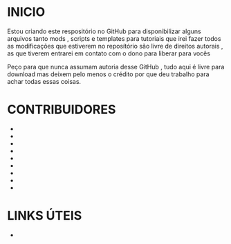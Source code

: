 # INICIO
Estou criando este respositório no GitHub para disponibilizar alguns arquivos tanto mods , scripts e templates para tutoriais que irei fazer
todos as modificações que estiverem no reposítório são livre de direitos autorais , as que tiverem entrarei em contato com o dono para
liberar para vocês

Peço para que nunca assumam autoria desse GitHub , tudo aqui é livre para download mas deixem pelo menos o crédito por que deu trabalho 
para achar todas essas coisas.

# CONTRIBUIDORES

-
-
-
-
-
-
-
-
-

# LINKS ÚTEIS
- 
